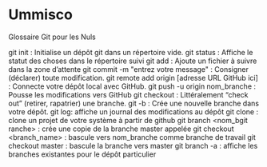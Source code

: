 # Ummisco
Glossaire Git pour les Nuls


git init : Initialise un dépôt git dans un répertoire vide.
git status : Affiche le statut des choses dans le répertoire suivi
git add <NOM DU FICHIER A SUIVRE> : Ajoute un fichier à suivre dans la zone d’attente
git commit -m "entrez votre message" : Consigner (déclarer) toute modification.
git remote add origin [adresse URL GitHub ici] : Connecte votre dépôt local avec GitHub.
git push -u origin nom_branche : Pousse les modifications vers GitHub
git checkout : Littéralement “check out” (retirer, rapatrier) une branche.
git -b <NomBranche> : Crée une nouvelle branche dans votre dépôt.
git log: affiche un journal des modifications au dépôt
git clone <URL PROVENANT DE GITHUB> : clone un projet de votre système à partir de github
git branch <nom_bgit ranche> : crée une copie de la branche master appelée
git checkout <branch_name> : bascule vers nom_branche comme branche de travail
git checkout master : bascule la branche vers master
git branch -a : affiche les branches existantes pour le dépôt particulier
